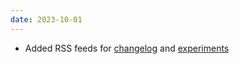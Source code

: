 ```yaml
---
date: 2023-10-01
---
```

- Added RSS feeds for [changelog](/changelog.xml) and [experiments](/experiments.xml)